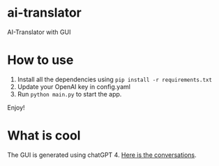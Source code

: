 # ai-translator
AI-Translator with GUI


# How to use 
1. Install all the dependencies using `pip install -r requirements.txt`
1. Update your OpenAI key in config.yaml
1. Run `python main.py` to start the app.

Enjoy!


# What is cool
The GUI is generated using chatGPT 4. [Here is the conversations](https://chat.openai.com/share/e5852d3e-78ea-4981-95d5-8b0852c3efbb).